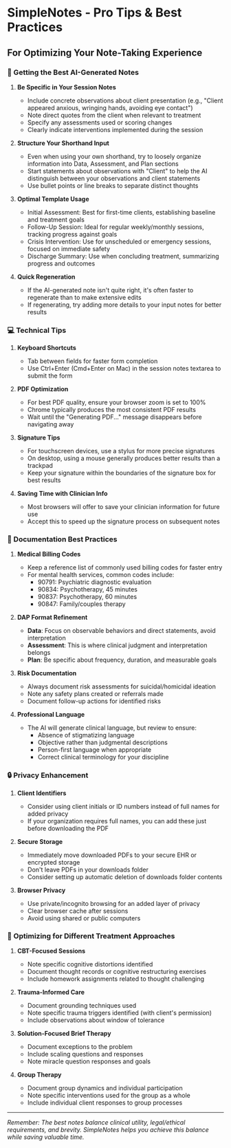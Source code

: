 # SimpleNotes - Pro Tips & Best Practices

## For Optimizing Your Note-Taking Experience

### 🚀 Getting the Best AI-Generated Notes

1. **Be Specific in Your Session Notes**
   - Include concrete observations about client presentation (e.g., "Client appeared anxious, wringing hands, avoiding eye contact")
   - Note direct quotes from the client when relevant to treatment
   - Specify any assessments used or scoring changes
   - Clearly indicate interventions implemented during the session

2. **Structure Your Shorthand Input**
   - Even when using your own shorthand, try to loosely organize information into Data, Assessment, and Plan sections
   - Start statements about observations with "Client" to help the AI distinguish between your observations and client statements
   - Use bullet points or line breaks to separate distinct thoughts

3. **Optimal Template Usage**
   - Initial Assessment: Best for first-time clients, establishing baseline and treatment goals
   - Follow-Up Session: Ideal for regular weekly/monthly sessions, tracking progress against goals
   - Crisis Intervention: Use for unscheduled or emergency sessions, focused on immediate safety
   - Discharge Summary: Use when concluding treatment, summarizing progress and outcomes

4. **Quick Regeneration**
   - If the AI-generated note isn't quite right, it's often faster to regenerate than to make extensive edits
   - If regenerating, try adding more details to your input notes for better results

### 💻 Technical Tips

1. **Keyboard Shortcuts**
   - Tab between fields for faster form completion
   - Use Ctrl+Enter (Cmd+Enter on Mac) in the session notes textarea to submit the form

2. **PDF Optimization**
   - For best PDF quality, ensure your browser zoom is set to 100%
   - Chrome typically produces the most consistent PDF results
   - Wait until the "Generating PDF..." message disappears before navigating away

3. **Signature Tips**
   - For touchscreen devices, use a stylus for more precise signatures
   - On desktop, using a mouse generally produces better results than a trackpad
   - Keep your signature within the boundaries of the signature box for best results

4. **Saving Time with Clinician Info**
   - Most browsers will offer to save your clinician information for future use
   - Accept this to speed up the signature process on subsequent notes

### 📝 Documentation Best Practices

1. **Medical Billing Codes**
   - Keep a reference list of commonly used billing codes for faster entry
   - For mental health services, common codes include:
     - 90791: Psychiatric diagnostic evaluation
     - 90834: Psychotherapy, 45 minutes
     - 90837: Psychotherapy, 60 minutes
     - 90847: Family/couples therapy

2. **DAP Format Refinement**
   - **Data**: Focus on observable behaviors and direct statements, avoid interpretation
   - **Assessment**: This is where clinical judgment and interpretation belongs
   - **Plan**: Be specific about frequency, duration, and measurable goals

3. **Risk Documentation**
   - Always document risk assessments for suicidal/homicidal ideation
   - Note any safety plans created or referrals made
   - Document follow-up actions for identified risks

4. **Professional Language**
   - The AI will generate clinical language, but review to ensure:
     - Absence of stigmatizing language
     - Objective rather than judgmental descriptions
     - Person-first language when appropriate
     - Correct clinical terminology for your discipline

### 🔒 Privacy Enhancement

1. **Client Identifiers**
   - Consider using client initials or ID numbers instead of full names for added privacy
   - If your organization requires full names, you can add these just before downloading the PDF

2. **Secure Storage**
   - Immediately move downloaded PDFs to your secure EHR or encrypted storage
   - Don't leave PDFs in your downloads folder
   - Consider setting up automatic deletion of downloads folder contents

3. **Browser Privacy**
   - Use private/incognito browsing for an added layer of privacy
   - Clear browser cache after sessions
   - Avoid using shared or public computers

### 🧠 Optimizing for Different Treatment Approaches

1. **CBT-Focused Sessions**
   - Note specific cognitive distortions identified
   - Document thought records or cognitive restructuring exercises
   - Include homework assignments related to thought challenging

2. **Trauma-Informed Care**
   - Document grounding techniques used
   - Note specific trauma triggers identified (with client's permission)
   - Include observations about window of tolerance

3. **Solution-Focused Brief Therapy**
   - Document exceptions to the problem
   - Include scaling questions and responses
   - Note miracle question responses and goals

4. **Group Therapy**
   - Document group dynamics and individual participation
   - Note specific interventions used for the group as a whole
   - Include individual client responses to group processes

---

*Remember: The best notes balance clinical utility, legal/ethical requirements, and brevity. SimpleNotes helps you achieve this balance while saving valuable time.*